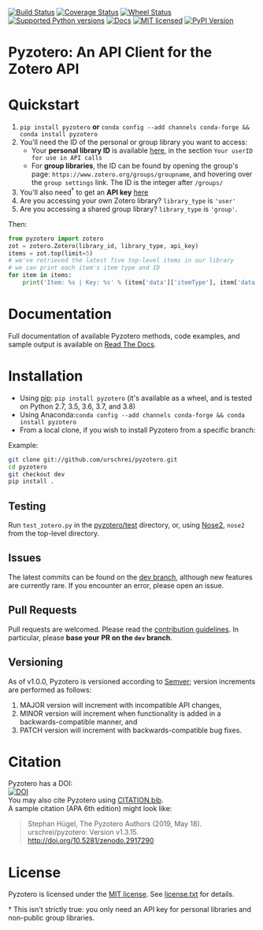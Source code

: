 [![Build Status](https://img.shields.io/travis/urschrei/pyzotero.svg)](https://travis-ci.org/urschrei/pyzotero) [![Coverage Status](https://coveralls.io/repos/github/urschrei/pyzotero/badge.svg?branch=dev)](https://coveralls.io/github/urschrei/pyzotero?branch=dev) [![Wheel Status](https://img.shields.io/pypi/wheel/Pyzotero.svg?style=flat)](https://pypi.python.org/pypi/Pyzotero/) [![Supported Python versions](https://img.shields.io/pypi/pyversions/Pyzotero.svg?style=flat)](https://pypi.python.org/pypi/Pyzotero/) [![Docs](https://readthedocs.org/projects/pyzotero/badge/?version=latest)](http://pyzotero.readthedocs.org/en/latest/?badge=latest) [![MIT licensed](https://img.shields.io/badge/license-MIT-blue.svg)](license.txt) [![PyPI Version](https://img.shields.io/pypi/v/Pyzotero.svg)](https://pypi.python.org/pypi/Pyzotero)  

# Pyzotero: An API Client for the Zotero API

# Quickstart

1. `pip install pyzotero` **or** `conda config --add channels conda-forge && conda install pyzotero`
2. You'll need the ID of the personal or group library you want to access:
    - Your **personal library ID** is available [here](https://www.zotero.org/settings/keys), in the section `Your userID for use in API calls`
    - For **group libraries**, the ID can be found by opening the group's page: `https://www.zotero.org/groups/groupname`, and hovering over the `group settings` link. The ID is the integer after `/groups/`
3. You'll also need<sup>†</sup> to get an **API key** [here][2]
4. Are you accessing your own Zotero library? `library_type` is `'user'`
5. Are you accessing a shared group library? `library_type` is `'group'`.  

Then:

``` python
from pyzotero import zotero
zot = zotero.Zotero(library_id, library_type, api_key)
items = zot.top(limit=5)
# we've retrieved the latest five top-level items in our library
# we can print each item's item type and ID
for item in items:
    print('Item: %s | Key: %s' % (item['data']['itemType'], item['data']['key']))
```

# Documentation

Full documentation of available Pyzotero methods, code examples, and sample output is available on [Read The Docs][3].

# Installation

* Using [pip][10]: `pip install pyzotero` (it's available as a wheel, and is tested on Python 2.7, 3.5, 3.6, 3.7, and 3.8)
* Using Anaconda:`conda config --add channels conda-forge && conda install pyzotero`
* From a local clone, if you wish to install Pyzotero from a specific branch: 

Example:

``` bash
git clone git://github.com/urschrei/pyzotero.git
cd pyzotero
git checkout dev
pip install .
```

## Testing

Run `test_zotero.py` in the [pyzotero/test](test) directory, or, using [Nose2][7], `nose2` from the top-level directory.

## Issues

The latest commits can be found on the [dev branch][9], although new features are currently rare. If you encounter an error, please open an issue.

## Pull Requests

Pull requests are welcomed. Please read the [contribution guidelines](CONTRIBUTING.md). In particular, please **base your PR on the `dev` branch**.

## Versioning

As of v1.0.0, Pyzotero is versioned according to [Semver](http://semver.org); version increments are performed as follows:  



1. MAJOR version will increment with incompatible API changes,
2. MINOR version will increment when functionality is added in a backwards-compatible manner, and
3. PATCH version will increment with backwards-compatible bug fixes.

# Citation

Pyzotero has a DOI:  
[![DOI](https://zenodo.org/badge/1423403.svg)](https://zenodo.org/badge/latestdoi/1423403)  
You may also cite Pyzotero using [CITATION.bib](CITATION.bib).  
A sample citation (APA 6th edition) might look like:  
> Stephan Hügel, The Pyzotero Authors (2019, May 18). urschrei/pyzotero: Version v1.3.15. http://doi.org/10.5281/zenodo.2917290

# License

Pyzotero is licensed under the [MIT license][8]. See [license.txt](license.txt) for details.  

[1]: https://www.zotero.org/support/dev/web_api/v3/start
[2]: https://www.zotero.org/settings/keys/new
[3]: http://pyzotero.readthedocs.org/en/latest/
[7]: https://nose2.readthedocs.io/en/latest/
[8]: http://opensource.org/licenses/MIT
[9]: https://github.com/urschrei/pyzotero/tree/dev
[10]: http://www.pip-installer.org/en/latest/index.html
† This isn't strictly true: you only need an API key for personal libraries and non-public group libraries.


